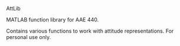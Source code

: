 AttLib


MATLAB function library for AAE 440.

Contains various functions to work with attitude representations. For personal use only.
